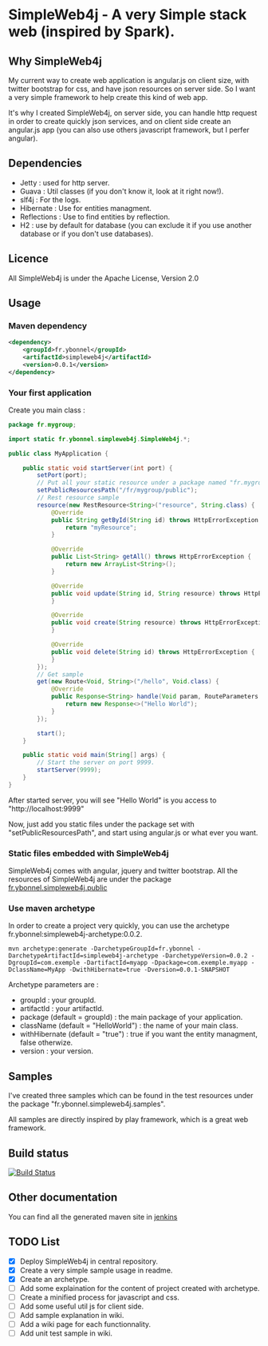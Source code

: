 SimpleWeb4j - A very Simple stack web (inspired by Spark).
==============================================

## Why SimpleWeb4j

My current way to create web application is angular.js on client size, with twitter bootstrap for css, and have json resources on server side.
So I want a very simple framework to help create this kind of web app.

It's why I created SimpleWeb4j, on server side, you can handle http request in order to create quickly json services,
and on client side create an angular.js app (you can also use others javascript framework, but I perfer angular).

## Dependencies

- Jetty : used for http server.
- Guava : Util classes (if you don't know it, look at it right now!).
- slf4j : For the logs.
- Hibernate : Use for entities managment.
- Reflections : Use to find entities by reflection.
- H2 : use by default for database (you can exclude it if you use another database or if you don't use databases).

## Licence

All SimpleWeb4j is under the Apache License, Version 2.0


## Usage

### Maven dependency

```xml
<dependency>
    <groupId>fr.ybonnel</groupId>
    <artifactId>simpleweb4j</artifactId>
    <version>0.0.1</version>
</dependency>
```

### Your first application

Create you main class :
```java
package fr.mygroup;

import static fr.ybonnel.simpleweb4j.SimpleWeb4j.*;

public class MyApplication {

    public static void startServer(int port) {
        setPort(port);
        // Put all your static resource under a package named "fr.mygroup.public"
        setPublicResourcesPath("/fr/mygroup/public");
        // Rest resource sample
        resource(new RestResource<String>("resource", String.class) {
            @Override
            public String getById(String id) throws HttpErrorException {
                return "myResource";
            }

            @Override
            public List<String> getAll() throws HttpErrorException {
                return new ArrayList<String>();
            }

            @Override
            public void update(String id, String resource) throws HttpErrorException {
            }

            @Override
            public void create(String resource) throws HttpErrorException {
            }

            @Override
            public void delete(String id) throws HttpErrorException {
            }
        });
        // Get sample
        get(new Route<Void, String>("/hello", Void.class) {
            @Override
            public Response<String> handle(Void param, RouteParameters routeParams) {
                return new Response<>("Hello World");
            }
        });

        start();
    }

    public static void main(String[] args) {
        // Start the server on port 9999.
        startServer(9999);
    }
}
```

After started server, you will see "Hello World" is you access to "http://localhost:9999"

Now, just add you static files under the package set with "setPublicResourcesPath", and start using angular.js or what ever you want.

### Static files embedded with SimpleWeb4j

SimpleWeb4j comes with angular, jquery and twitter bootstrap. All the resources of SimpleWeb4j are under the package [fr.ybonnel.simpleweb4j.public](https://github.com/ybonnel/SimpleWeb4j/tree/master/src/main/resources/fr/ybonnel/simpleweb4j/public)

### Use maven archetype

In order to create a project very quickly, you can use the archetype fr.ybonnel:simpleweb4j-archetype:0.0.2.
```
mvn archetype:generate -DarchetypeGroupId=fr.ybonnel -DarchetypeArtifactId=simpleweb4j-archetype -DarchetypeVersion=0.0.2 -DgroupId=com.exemple -DartifactId=myapp -Dpackage=com.exemple.myapp -DclassName=MyApp -DwithHibernate=true -Dversion=0.0.1-SNAPSHOT
```

Archetype parameters are :
 - groupId : your groupId.
 - artifactId : your artifactId.
 - package (default = groupId) : the main package of your application.
 - className (default = "HelloWorld") : the name of your main class.
 - withHibernate (default = "true") : true if you want the entity managment, false otherwize.
 - version : your version.


## Samples

I've created three samples which can be found in the test resources under the package "fr.ybonnel.simpleweb4j.samples".

All samples are directly inspired by play framework, which is a great web framework.

## Build status

[![Build Status](https://simpleweb4j.ci.cloudbees.com/job/SimpleWeb4j-build/badge/icon)](https://simpleweb4j.ci.cloudbees.com/job/SimpleWeb4j-build/)

## Other documentation

You can find all the generated maven site in [jenkins](https://simpleweb4j.ci.cloudbees.com/job/SimpleWeb4j-build/site/)

## TODO List

- [x] Deploy SimpleWeb4j in central repository.
- [x] Create a very simple sample usage in readme.
- [X] Create an archetype.
- [ ] Add some explaination for the content of project created with archetype.
- [ ] Create a minified process for javascript and css.
- [ ] Add some useful util js for client side.
- [ ] Add sample explanation in wiki.
- [ ] Add a wiki page for each functionnality.
- [ ] Add unit test sample in wiki.
